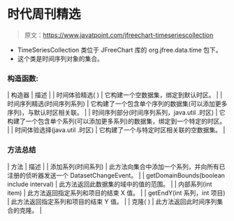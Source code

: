 # 时代周刊精选

> 原文：<https://www.javatpoint.com/jfreechart-timeseriescollection>

*   TimeSeriesCollection 类位于 JFreeChart 库的 org.jfree.data.time 包下。
*   这个类是时间序列对象的集合。

### 构造函数:

| 构造器 | 描述 |
| 时间体验精选( ) | 它构建一个空数据集，绑定到默认时区。 |
| 时间序列精选(时间序列系列) | 它构建了一个包含单个序列的数据集(可以添加更多序列)，与默认时区相关联。 |
| 时间序列部分(时间序列系列，java.util .时区) | 它构建了一个包含单个系列(可以添加更多系列)的数据集，绑定到一个特定的时区。 |
| 时间体验选择(java.util .时区) | 它构建了一个与特定时区相关联的空数据集。 |

### 方法总结

| 方法 | 描述 |
| 添加系列(时间系列) | 此方法向集合中添加一个系列，并向所有已注册的侦听器发送一个 DatasetChangeEvent。 |
| getDomainBounds(boolean include interval) | 此方法返回此数据集的域中的值的范围。 |
| 内部系列(int item) | 此方法返回指定系列和项目的结束 X 值。 |
| getEndY(int 系列，int 项目) | 此方法返回指定系列和项目的结束 Y 值。 |
| 克隆( ) | 此方法返回此时间序列集合的克隆。 |